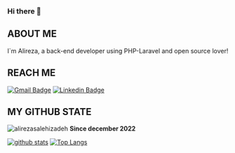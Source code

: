 ### Hi there 👋


##  ABOUT ME
<p>I`m Alireza, a back-end developer using PHP-Laravel and open source lover!</p>


## REACH ME

[![Gmail Badge](https://img.shields.io/badge/-alirezasalehizadehco@gmail.com-c14438?style=flat&logo=Gmail&logoColor=white&link=mailto:alirezasalehizadehco@gmail.com)](mailto:alirezasalehizadehco@gmail.com)
[![Linkedin Badge](https://img.shields.io/badge/-Alireza%20Salehizadeh-0072b1?style=flat&logo=Linkedin&logoColor=white&link=https://linkedin.com/in/alirezasalehizadeh/)](https://linkedin.com/in/alirezasalehizadeh/) 
</p>

## MY GITHUB STATE

<p align=left> <img src=https://komarev.com/ghpvc/?username=alirezasalehizadeh alt=alirezasalehizadeh /> <b>Since december 2022</b></p>

[![github stats](https://github-readme-stats.vercel.app/api?username=alirezasalehizadeh)](https://github.com/anuraghazra/github-readme-stats) 
[![Top Langs](https://github-readme-stats.vercel.app/api/top-langs/?username=alirezasalehizadeh&layout=compact)](https://github.com/alirezasalehizadeh/github-readme-stats)

